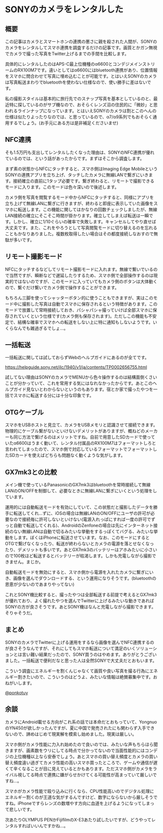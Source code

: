# SONYのカメラをレンタルした
## 概要
この記事はカメラとスマートホンの連携の悪さに親を殺された人間が、SONYのカメラをレンタルしてスマホ連携を調査するだけの記事です。画質とかガン無視でカメラで撮った写真をTwitter上げるまでの手間を比較します。

具体的にレンタルしたのはAPS-C最上位機種のα6600とコンデジメインストリームのRX100M7です。違いとしてはα6600にはbluetooth連携があり、位置情報をスマホに問合わせて写真に埋め込むことが可能です。とはいえSONYのカメラは写真転送まわりでbluetoothを使わない仕様なので、使い勝手に差はないです。

私の撮影スタイルは基本的に旅行先でのスナップ写真を基本としているのと、最近特に探しているのがサブ機なので、おそらくレンズ沼の住民的に「微妙」と思われるラインナップになっています。とはいえSONYのカメラは割とこのへんの仕様は似たりよったりなのでは、と思っているので、α7/α9系列でもおそらく通用するでしょう。(お手元にある方は是非補足くださいませ)

## NFC連携
そも1.5万円も支出してレンタルしたくなった理由は、SONYのNFC連携が優れているのでは、という話があったからです。まずはそこから調査します。

まず素の状態からNFCにタッチすると、スマホ側はImaging Edge MobileというSONYの連携アプリを立ち上げ、タッチしたカメラに無線LANで繋ぎにいきます。接続確立の直前に1タップ必要です。繋ぎ終わると、リモートで撮影できるモードに入ります。このモードは色々深いので後述します。

カメラ側を写真を閲覧するモード中からNFCにタッチすると、同様にアプリを立ち上げて無線LANに繋ぎに行きますが、終わると即座に表示していた画像をスマホに転送します。この機能に関してはかなりの回数チェックしましたが、無線LAN接続の確立にそこそこ時間が掛かります。確立してしまえば転送は一瞬です。しかし、確立に1/10ぐらいの確率で失敗します。キャンセルしてやり直せば大丈夫です。また、これをやろうとして写真閲覧モードに切り替えるのを忘れることもかなりありました。複数枚取得したい場合はその都度接続しなおすので無駄が多いです。

## リモート撮影モード
NFCにタッチするなどしてリモート撮影モードに入れます。無線で繋いでいるので当然ですが、瞬断などで遅延したりするため、スマホ側で全部操作するのは現実的ではないのですが、このモードに入っていてもカメラ側のボタンは大体動くので、繋ぐだけ繋いでカメラ側で操作することができます。

もちろん三脚を使ってシャッターボタン的に使うこともできますが、実はこのモード中に撮影した写真は自動でスマホに保存されるという特徴があります。このモードで放置して常時接続しておき、パシャパシャ撮っていけば全部スマホに保存されていくという仕様です(カメラ側も保存されます)。ただしこの機能も不安定で、結構な確率でスマホへの転送をしない上に特に通知もしないようです。いくらなんでも雑過ぎるでしょ…。

## 一括転送
一括転送に関しては試しておらずWebのヘルプガイドにあるのが全てです。

https://helpguide.sony.net/ilc/1940/v1/ja/contents/TP0002656755.html

試してない理由はSONYのカメラでMENUから色々操作するのは結構面倒くさいことが分かっていて、これを常用する気にはなれなかったからです。あとこのヘルプガイド見ないとわからないというのもあります。宿とか家で撮ったやつを一括でスマホに転送する分には十分な印象です。

## OTGケーブル
スマホをUSBホストと見立て、カメラをUSBメモリと認識させて接続できます。物理的にケーブル繋がないといけないデメリットがありますが、概ねどのメーカーも同じ方法で繋げるのはメリットですね。自前で用意したSDカードで使っていたα6600はうまく動いて、レンタル付属品のRX100M7はフォーマットしろと言われてしまったので、スマホ側で対応しているフォーマットでフォーマットしたSDカードを使えばどちらも問題なく動くような気がします。

## GX7mk3との比較
メイン機で使っているPanasonicのGX7mk3はbluetoothを常時接続して無線LANのON/OFFを制御して、必要なときに無線LANに繋ぎにいくという処理をしています。

運用的には自動転送モードを有効にしていて、この状態だと撮影したデータを勝手に転送してくれ…ずに、iOSの場合は無線LANのON/OFFにユーザの許可が必要なので接続毎に許可しないといけない(電源入れっぱにすれば一度の許可でずっと自動で転送してくれる)、AndroidのZenfoneの場合は先にインターネット接続のない無線LANは自動で切るみたいな挙動をするっぽくてバグる、みたいな挙動をします。ぼくはiPhoneに転送させています。なお、このモードにするとOTGで繋げなくなったり、転送が終わらないとカメラの電源を落とせなくなったり、デメリットも多いです。あとGX7mk3のバッテリーはアホみたいに小さいので100枚ほど転送するとバッテリーが枯渇します。しかも充電しながら撮影できません。まじか。

自動転送モードを無効にすると、スマホ側から電源を入れたカメラに繋ぎにいき、画像を選んでダウンロードする、という運用になりそうです。(bluetoothの恩恵が少ないのであまりやってない)

これとSONY機比較すると、撮ったやつは全部転送する前提で考えるとGX7mk3が優れており、よく撮れたやつを選んでTwitterに上げるみたいな動きであればSONYの方が良さそうです。あとSONY機はなんと充電しながら撮影できます。そりゃそうだ。

## まとめ
SONYのカメラでTwitterに上げる運用をするなら画像を選んでNFC連携するのが良さそうなんですが、それにしてもスマホ転送について満足のいくソリューションとは言い難い結果だったので、SONY買うのはやめます。ありがとうございました。一括転送で便利だなと思った人は全然SONYで大丈夫だとおもいます。

こういう調査にエネルギーを割くんじゃなくて画質や良い写真を撮る行為にエネルギー割きたいので、こういうのはどうよ、みたいな情報は絶賛募集中です。おねがいします。

[@ponkotuy](https://twitter.com/ponkotuy)

## 余談
カメラにAndroid載せる方向がこれ系の話では本命だとおもっていて、YongnuoのYN450が欲しかったんですが、夏に中国で発売されたにも関わらず入手できないので、諦めはじめて現実解を模索し始めました。現実は厳しい。

スマホ側がカメラ性能に力入れ始めたので良いのでは、みたいな声もちらほら聞きますが、画素数をウリにしてる時点で分かってないので当面性能的にはコンデジの上位機種以上なら安泰でしょう。あとスマホの買い替え頻度とカメラの買い替え頻度違い過ぎてカメラ性能の高いスマホ買ったところで、ゲームや通信が遅くて辛くなることが目に見えているとかもあります。ただスマホ側がカメラをライバル視してる時点で連携に嫌がらせかけてくる可能性が高まっていて厳しいですね…。

スマホがカメラ性能で殴り込みに行くなら、CPU性能高いのでデジタル処理にエネルギー割くのが王道な気がするんですけど、数字にならないから厳しそうですね。iPhoneですらレンズの数増やす方向に血道を上げるようになってしまって悲しいです。

次あたりOLYMPUS PENかFijifilmのX-E3あたり試したいですが、どうやってレンタルすればいいんですかね…。

